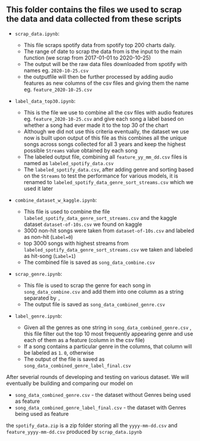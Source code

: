 ## This folder contains the files we used to scrap the data and data collected from these scripts

-   `scrap_data.ipynb`:
    - This file scraps spotify data from spotify top 200 charts daily. 
    - The range of date to scrap the data from is the input to the main function (we scrap from 2017-01-01 to 2020-10-25)
    - The output will be  the raw data files downloaded from spotify with names eg. `2020-10-25.csv`
    - the outputfile will then be further processed by adding audio features as new columns of the csv files and giving them the name eg. `feature_2020-10-25.csv`

-   `label_data_top30.ipynb`:
    -  This is the file we use to combine all the csv files with audio features eg. `feature_2020-10-25.csv` and give each song a label based on whether a song had ever made it to the top 30 of the chart
    -   Although we did not use this criteria eventually, the dataset we use now is built upon output of this file as this combines all the unique songs across songs collected for all 3 years and keep the highest possible `Streams` value obtained by each song 
    - The labeled output file, combining all `feature_yy_mm_dd.csv` files is named as `labeled_spotify_data.csv`
    - The `labeled_spotify_data.csv`, after adding genre and sorting based on the `Streams` to test the performance for various models, it is renamed to `labeled_spotify_data_genre_sort_streams.csv` which we used it later

-   `combine_dataset_w_kaggle.ipynb`:
    -   This file is used to combine the file `labeled_spotify_data_genre_sort_streams.csv` and the kaggle dataset `dataset-of-10s.csv` we found on kaggle
    -   3000 non-hit songs were taken from  `dataset-of-10s.csv` and labeled as non-hit (`Label=0`)
    -   top 3000 songs with highest streams from `labeled_spotify_data_genre_sort_streams.csv` we taken and labeled as hit-song (`Label=1`)
    -   The combined file is saved as `song_data_combine.csv`
-   `scrap_genre.ipynb`:
    -    This file is used to scrap the genre for each song in `song_data_combine.csv` and add them into one column as a string separated by `,`
    -    The output file is saved as `song_data_combined_genre.csv`

-   `label_genre.ipynb`:
    -   Given all the genres as one string in `song_data_combined_genre.csv` , this file filter out the top 10 most frequently appearing genre and use each of them as a feature (column in the csv file)
    -   If a song contains a particular genre in the columns, that column will be labeled as `1`. `0`, otherwise
    - The output of the file is saved as `song_data_combined_genre_label_final.csv`

After severial rounds of developing and testing on various dataset. We will eventually be building and comparing our model on 
    
-   `song_data_combined_genre.csv` - the dataset without Genres being used as feature
-   `song_data_combined_genre_label_final.csv` - the dataset with Genres being used as feature

the `spotify_data.zip` is a zip folder storing all the `yyyy-mm-dd.csv` and `feature_yyyy-mm-dd.csv` produced by `scrap_data.ipynb`
